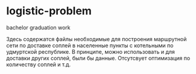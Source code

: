 # logistic-problem
bachelor graduation work 

Здесь содержатся файлы необходимые для построения маршрутной сети по доставке соплей в населенные пункты с котельными по удмуртской республике.
В принципе, можно использовать и для доставки других соплей, были бы данные.
Отсутсвует оптимизация по количеству соплей и т.д.

